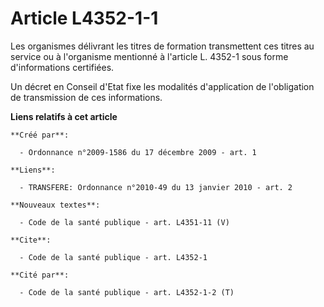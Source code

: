 # Article L4352-1-1

Les organismes délivrant les titres de formation transmettent ces titres au service ou à l'organisme mentionné à l'article L.
4352-1 sous forme d'informations certifiées. 

Un décret en Conseil d'Etat fixe les modalités d'application de l'obligation de transmission de ces informations.

**Liens relatifs à cet article**

	**Créé par**:

	  - Ordonnance n°2009-1586 du 17 décembre 2009 - art. 1

	**Liens**:

	  - TRANSFERE: Ordonnance n°2010-49 du 13 janvier 2010 - art. 2

	**Nouveaux textes**:

	  - Code de la santé publique - art. L4351-11 (V)

	**Cite**:

	  - Code de la santé publique - art. L4352-1

	**Cité par**:

	  - Code de la santé publique - art. L4352-1-2 (T)
